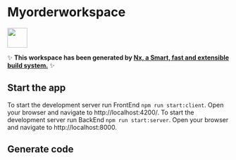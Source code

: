 # Myorderworkspace

<a alt="Nx logo" href="https://nx.dev" target="_blank" rel="noreferrer"><img src="https://raw.githubusercontent.com/nrwl/nx/master/images/nx-logo.png" width="45"></a>

✨ **This workspace has been generated by [Nx, a Smart, fast and extensible build system.](https://nx.dev)** ✨


## Start the app

To start the development server run FrontEnd `npm run start:client`. Open your browser and navigate to http://localhost:4200/. 
To start the development server run BackEnd `npm run start:server`. Open your browser and navigate to http://localhost:8000. 

## Generate code


